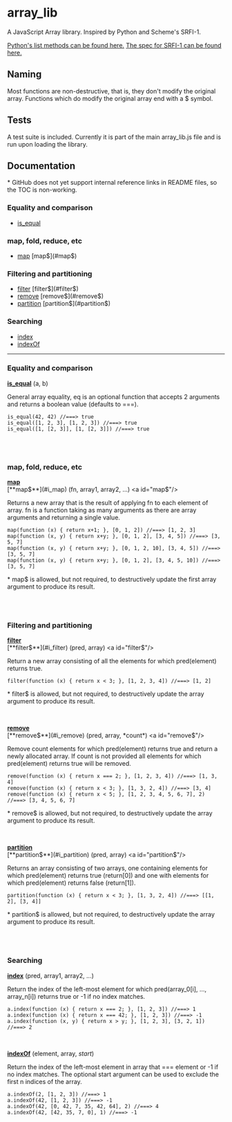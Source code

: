 array_lib
======

A JavaScript Array library.  Inspired by Python and Scheme's SRFI-1.

[Python's list methods can be found here.]()
[The spec for SRFI-1 can be found here.](http://srfi.schemers.org/srfi-1/srfi-1.html)



## Naming ##

Most functions are non-destructive, that is, they don't modify the original array.  Functions which do modify the original array end with a $ symbol.


## Tests ##

A test suite is included. Currently it is part of the main array_lib.js file and is run upon loading the library.


## Documentation ##

\* GitHub does not yet support internal reference links in README files, so the TOC is non-working.


### Equality and comparison ###

* [is_equal](#is_equal) <a id="i_is_equal"/>


### map, fold, reduce, etc ###

* [map](#map)  [map$](#map$) <a id="i_map"/>


### Filtering and partitioning ###

* [filter](#filter) [filter$](#filter$) <a id="i_filter"/>
* [remove](#remove) [remove$](#remove$) <a id="i_remove"/>
* [partition](#partition) [partition$](#partition$) <a id="i_partition"/>


### Searching ###

* [index](#index) <a id="i_index"/>
* [indexOf](#indexOf) <a id="i_indexOf"/>

-------------------------------------------------------------------------------

### Equality and comparison ###

[**is_equal**](#i_is_equal) (a, b) <a id="is_equal"/>

General array equality, eq is an optional function that accepts 2 arguments and returns a boolean value (defaults to ===).

    is_equal(42, 42) //===> true
    is_equal([1, 2, 3], [1, 2, 3]) //===> true
    is_equal([1, [2, 3]], [1, [2, 3]]) //===> true

<br /><br />

### map, fold, reduce, etc ###

[**map**](#i_map) <a id="map"/>  
[**map$**](#i_map) (fn, array1, array2, ...) <a id="map$"/>

Returns a new array that is the result of applying fn to each element of array.  fn is a function taking as many arguments as there are array arguments and returning a single value.

    map(function (x) { return x+1; }, [0, 1, 2]) //===> [1, 2, 3]
    map(function (x, y) { return x+y; }, [0, 1, 2], [3, 4, 5]) //===> [3, 5, 7]
    map(function (x, y) { return x+y; }, [0, 1, 2, 10], [3, 4, 5]) //===> [3, 5, 7]
    map(function (x, y) { return x+y; }, [0, 1, 2], [3, 4, 5, 10]) //===> [3, 5, 7]

\* map$ is allowed, but not required, to destructively update the first array argument to produce its result.

<br /><br />

### Filtering and partitioning ###

[**filter**](#i_filter) <a id="filter"/>  
[**filter$**](#i_filter) (pred, array) <a id="filter$"/>

Return a new array consisting of all the elements for which pred(element) returns true.

    filter(function (x) { return x < 3; }, [1, 2, 3, 4]) //===> [1, 2]

\* filter$ is allowed, but not required, to destructively update the array argument to produce its result.

<br />

[**remove**](#i_remove)  
[**remove$**](#i_remove) (pred, array, *count*) <a id="remove$"/>

Remove count elements for which pred(element) returns true and return a newly allocated array.  If count is not provided all elements for which pred(element) returns true will be removed.

    remove(function (x) { return x === 2; }, [1, 2, 3, 4]) //===> [1, 3, 4]
    remove(function (x) { return x < 3; }, [1, 3, 2, 4]) //===> [3, 4]
    remove(function (x) { return x < 5; }, [1, 2, 3, 4, 5, 6, 7], 2) //===> [3, 4, 5, 6, 7]

\* remove$ is allowed, but not required, to destructively update the array argument to produce its result.

<br />

[**partition**](#i_partition)  
[**partition$**](#i_partition) (pred, array) <a id="partition$"/>

Returns an array consisting of two arrays, one containing elements for which pred(element) returns true (return[0]) and one with elements for which pred(element) returns false (return[1]).

    partition(function (x) { return x < 3; }, [1, 3, 2, 4]) //===> [[1, 2], [3, 4]]

\* partition$ is allowed, but not required, to destructively update the array argument to produce its result.

<br /><br />

### Searching ###

[**index**](#i_index) (pred, array1, array2, ...) <a id="index"/>

Return the index of the left-most element for which pred(array_0[i], ..., array_n[i]) returns true or -1 if no index matches.

    a.index(function (x) { return x === 2; }, [1, 2, 3]) //===> 1
    a.index(function (x) { return x === 42; }, [1, 2, 3]) //===> -1
    a.index(function (x, y) { return x > y; }, [1, 2, 3], [3, 2, 1]) //===> 2

<br />

[**indexOf**](#i_indexOf) (element, array, *start*) <a id="indexOf"/>

Return the index of the left-most element in array that === element or -1 if no index matches.  The optional start argument can be used to exclude the first n indices of the array.

    a.indexOf(2, [1, 2, 3]) //===> 1
    a.indexOf(42, [1, 2, 3]) //===> -1
    a.indexOf(42, [0, 42, 7, 35, 42, 64], 2) //===> 4
    a.indexOf(42, [42, 35, 7, 0], 1) //===> -1


